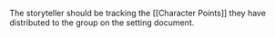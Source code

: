 The storyteller should be tracking the [[Character Points]] they have distributed to the group on the setting document.